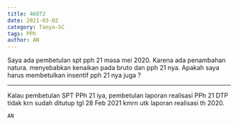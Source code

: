 ```yaml
---
title: 46072
date: 2021-03-02
category: Tanya-SC
tags: PPh
author: AN
---
```


Saya ada pembetulan spt pph 21 masa mei 2020. Karena ada penambahan natura. menyebabkan kenaikan pada bruto dan pph 21 nya. Apakah saya harus membetulkan insentif pph 21 nya juga ?

---

Kalau pembetulan SPT PPh 21 iya, pembetulan laporan realisasi PPh 21 DTP tidak krn sudah ditutup tgl 28 Feb 2021 kmrn utk laporan realisasi th 2020.

`AN`
